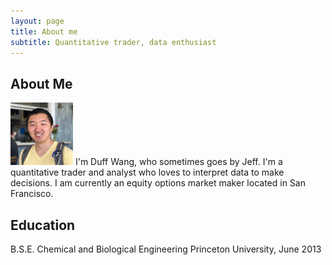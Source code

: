 ```yaml
---
layout: page
title: About me
subtitle: Quantitative trader, data enthusiast
---
```


## About Me

<img src="/img/profile.jpg" width="100px"/>
I'm Duff Wang, who sometimes goes by Jeff. I'm a quantitative trader and analyst who loves to interpret data to make decisions. I am currently an equity options market maker located in San Francisco.

## Education

B.S.E. Chemical and Biological Engineering
Princeton University, June 2013